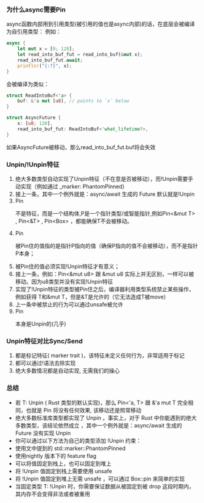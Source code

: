 ### 为什么async需要Pin
async函数内部用到引用类型(被引用的值也是async内部)的话，在底层会被编译为自引用类型：
例如：
```rust
async {
    let mut x = [0; 128];
    let read_into_buf_fut = read_into_buf(&mut x);
    read_into_buf_fut.await;
    println!("{:?}", x);
}
```
会被编译为类似：
```rust
struct ReadIntoBuf<'a> {
    buf: &'a mut [u8], // points to `x` below
}

struct AsyncFuture {
    x: [u8; 128],
    read_into_buf_fut: ReadIntoBuf<'what_lifetime?>,
}
```
如果AsyncFuture被移动，那么read_into_buf_fut.buf将会失效

### Unpin/!Unpin特征
1. 绝大多数类型自动实现了Unpin特征（不在意是否被移动），而!Unpin需要手动实现（例如通过 _marker: PhantomPinned）
2. 接上一条，其中一个例外就是：async/await 生成的 Future 默认就是!Unpin
2. Pin<P>不是特征，而是一个结构体,P是一个指针类型/或智能指针,例如Pin<&mut T> , Pin<&T> , Pin<Box<T>> ，都能确保T不会被移动。
3. Pin<P>被Pin住的值指的是指针P指向的值（确保P指向的值不会被移动），而不是指针P本身；
4. 被Pin住的值必须实现!Unpin特征才有意义；
5. 接上一条，例如：Pin<&mut u8> 跟 &mut u8 实际上并无区别，一样可以被移动。因为u8类型并没有实现!Unpin特征
6. 实现了!Unpin特征的类型被Pin住之后，编译器利用类型系统禁止某些操作，例如获得 T和&mut T，但是&T是允许的（它无法造成T被move）
7. 上一条中被禁止的行为可以通过unsafe被允许
7. Pin<P>本身是Unpin的(几乎)

### Unpin特征对比Sync/Send
1. 都是标记特征( marker trait )，该特征未定义任何行为，非常适用于标记
2. 都可以通过!语法去除实现
3. 绝大多数情况都是自动实现, 无需我们的操心

### 总结
- 若 T: Unpin ( Rust 类型的默认实现)，那么 Pin<'a, T> 跟 &'a mut T 完全相同，也就是 Pin 将没有任何效果, 该移动还是照常移动
- 绝大多数标准库类型都实现了 Unpin ，事实上，对于 Rust 中你能遇到的绝大多数类型，该结论依然成立 ，其中一个例外就是：async/await 生成的 Future 没有实现 Unpin
- 你可以通过以下方法为自己的类型添加 !Unpin 约束：
- 使用文中提到的 std::marker::PhantomPinned
- 使用nightly 版本下的 feature flag
- 可以将值固定到栈上，也可以固定到堆上
- 将 !Unpin 值固定到栈上需要使用 unsafe
- 将 !Unpin 值固定到堆上无需 unsafe ，可以通过 Box::pin 来简单的实现
- 当固定类型 T: !Unpin 时，你需要保证数据从被固定到被 drop 这段时期内，其内存不会变得非法或者被重用